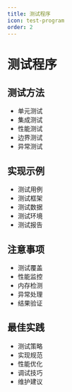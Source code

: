 ```yaml
---
title: 测试程序
icon: test-program
order: 2
---
```


# 测试程序

## 测试方法
- 单元测试
- 集成测试
- 性能测试
- 边界测试
- 异常测试

## 实现示例
- 测试用例
- 测试框架
- 测试数据
- 测试环境
- 测试报告

## 注意事项
- 测试覆盖
- 性能监控
- 内存检测
- 异常处理
- 结果验证

## 最佳实践
- 测试策略
- 实现规范
- 性能优化
- 调试技巧
- 维护建议
